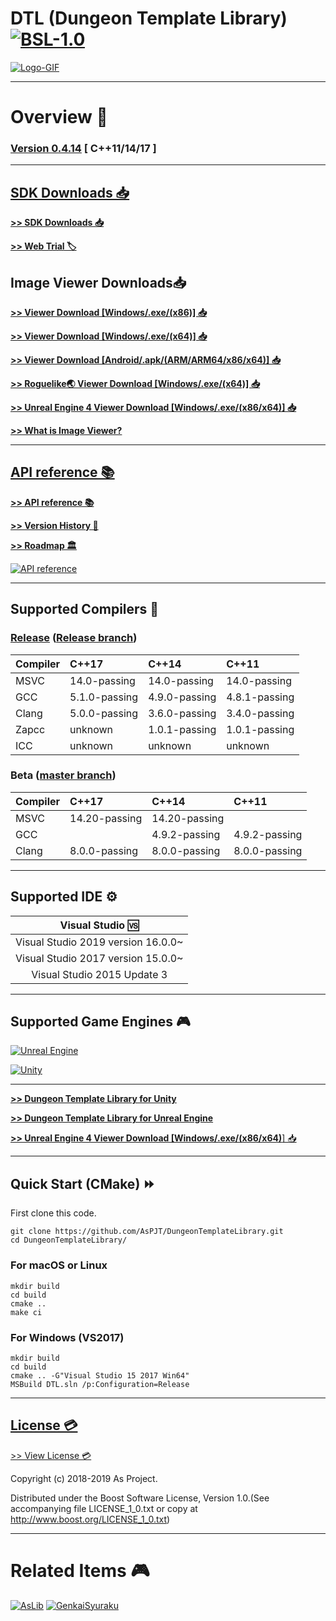 # DTL (Dungeon Template Library) [![BSL-1.0](https://img.shields.io/badge/license-BSL--1.0-blue.svg)](https://github.com/AsPJT/DungeonTemplateLibrary/blob/master/LICENSE_1_0.txt)

[![Logo-GIF](https://raw.githubusercontent.com/AsPJT/DungeonPicture/master/Picture/Logo/logo_color800_2.gif)](https://github.com/AsPJT/DungeonTemplateLibrary/wiki/API-reference)

---

# Overview 💬

### [**Version 0.4.14**](https://github.com/AsPJT/DungeonTemplateLibrary/releases) [ C++11/14/17 ]

---

## [SDK Downloads 📥](https://github.com/AsPJT/DungeonTemplateLibrary/releases)

[**>> SDK Downloads 📥**](https://github.com/AsPJT/DungeonTemplateLibrary/releases)

[**>> Web Trial 🏷**](https://github.com/AsPJT/DungeonTemplateLibrary/wiki/Web-Trial)

## Image Viewer Downloads📥

[**>> Viewer Download [Windows/.exe/(x86)] 📥**](https://www.dropbox.com/s/g0a1zifwf2nprl4/DungeonTemplateLibraryViewer%28x86%29.exe?dl=1)

[**>> Viewer Download [Windows/.exe/(x64)] 📥**](https://www.dropbox.com/s/xqplksy0oa0jc0m/DungeonTemplateLibraryViewer%28x64%29.exe?dl=1)

[**>> Viewer Download [Android/.apk/(ARM/ARM64/x86/x64)] 📥**](https://play.google.com/store/apps/details?id=com.AndroidDTL)

[**>> Roguelike🌏 Viewer Download [Windows/.exe/(x64)] 📥**](https://www.dropbox.com/s/qmm0ovlijifiygc/RoguelikeViewer%28x64%29.exe?dl=1)

[**>> Unreal Engine 4 Viewer Download [Windows/.exe/(x86/x64)] 📥**](https://drive.google.com/open?id=10eSTRS40n4jJrsOtM5_VOkwzVDfYIrc7)

[**>> What is Image Viewer?**](https://github.com/AsPJT/DungeonTemplateLibrary/wiki/Image-Viewer)

---

## [API reference 📚](https://github.com/AsPJT/DungeonTemplateLibrary/wiki/API-reference)

[**>> API reference 📚**](https://github.com/AsPJT/DungeonTemplateLibrary/wiki/API-reference)

[**>> Version History 📜**](https://github.com/AsPJT/DungeonTemplateLibrary/wiki/Version-History)

[**>> Roadmap 🏛**](https://github.com/AsPJT/DungeonTemplateLibrary/wiki/Roadmap)

[![API reference](https://raw.githubusercontent.com/AsPJT/DungeonPicture/master/Picture/UE4/psi480.gif)](https://github.com/AsPJT/DungeonTemplateLibrary/wiki/API-reference)

---

## Supported Compilers 🔧

### [Release](https://github.com/AsPJT/DungeonTemplateLibrary/releases) ([Release branch](https://github.com/AsPJT/DungeonTemplateLibrary/tree/release))

|Compiler|C++17|C++14|C++11|
|:---|:---|:---|:---|
|MSVC|14.0-passing|14.0-passing|14.0-passing|
|GCC|5.1.0-passing|4.9.0-passing|4.8.1-passing|
|Clang|5.0.0-passing|3.6.0-passing|3.4.0-passing|
|Zapcc|unknown|1.0.1-passing|1.0.1-passing|
|ICC|unknown|unknown|unknown|

### Beta ([master branch](https://github.com/AsPJT/DungeonTemplateLibrary))

|Compiler|C++17|C++14|C++11|
|:---|:---|:---|:---|
|MSVC|14.20-passing|14.20-passing||
|GCC||4.9.2-passing|4.9.2-passing|
|Clang|8.0.0-passing|8.0.0-passing|8.0.0-passing|

---

## Supported IDE ⚙

|Visual Studio 🆚|
|:---:|
|Visual Studio 2019 version 16.0.0~|
|Visual Studio 2017 version 15.0.0~|
|Visual Studio 2015 Update 3|

---

## Supported Game Engines 🎮

[![Unreal Engine](https://raw.githubusercontent.com/AsPJT/AsPJT/master/Picture/dungeon_template_library_unreal_engine.png)](https://github.com/AsPJT/DungeonTemplateLibrary/wiki/Unreal-Engine-4)

[![Unity](https://raw.githubusercontent.com/AsPJT/AsPJT/master/Picture/dungeon_template_library_unity.png)](https://github.com/AsPJT/DungeonTemplateLibrary/wiki/Unity)

---

[**>> Dungeon Template Library for Unity**](https://github.com/AsPJT/DungeonTemplateLibrary/wiki/Unity)

[**>> Dungeon Template Library for Unreal Engine**](https://github.com/AsPJT/DungeonTemplateLibrary/wiki/Unreal-Engine-4)

[**>> Unreal Engine 4 Viewer Download [Windows/.exe/(x86/x64)**] 📥](https://drive.google.com/open?id=10eSTRS40n4jJrsOtM5_VOkwzVDfYIrc7)

---

## Quick Start (CMake) ⏩

First clone this code.

```
git clone https://github.com/AsPJT/DungeonTemplateLibrary.git
cd DungeonTemplateLibrary/
```

### For macOS or Linux

```
mkdir build
cd build
cmake ..
make ci
```

### For Windows (VS2017)

```
mkdir build
cd build
cmake .. -G"Visual Studio 15 2017 Win64"
MSBuild DTL.sln /p:Configuration=Release
```

---

## [License 💳](https://github.com/AsPJT/DungeonTemplateLibrary/blob/master/LICENSE_1_0.txt)

[>> View License 💳](https://github.com/AsPJT/DungeonTemplateLibrary/blob/master/LICENSE_1_0.txt)

Copyright (c) 2018-2019 As Project.

Distributed under the Boost Software License, Version 1.0.(See accompanying file LICENSE_1_0.txt or copy at http://www.boost.org/LICENSE_1_0.txt)

---

# Related Items 🎮

[![AsLib](https://raw.githubusercontent.com/AsPJT/AsPJT/master/Picture/aslib.png)](https://github.com/AsPJT/AsLib)
[![GenkaiSyuraku](https://raw.githubusercontent.com/AsPJT/AsPJT/master/Picture/genkai_syuraku.png)](https://github.com/AsPJT/GenkaiSyuraku)
